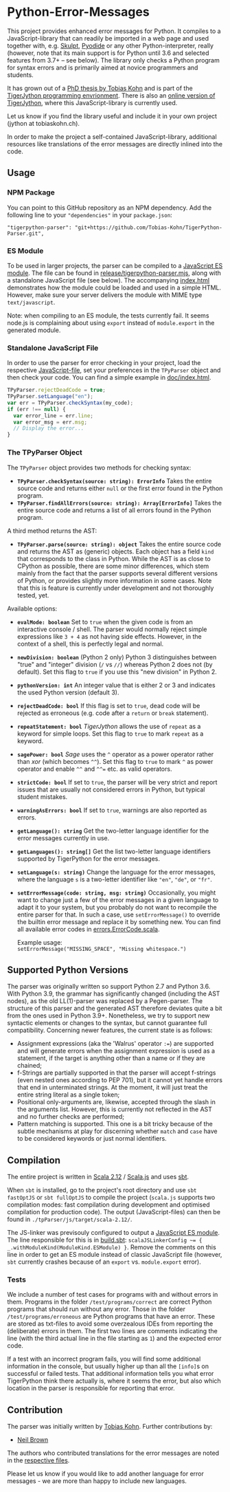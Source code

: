 # Python-Error-Messages

This project provides enhanced error messages for Python.  It compiles to a JavaScript-library that can readily be
imported in a web page and used together with, e.g. [Skulpt](http://skulpt.org/), 
[Pyodide](https://pyodide.org/en/stable/) or any other Python-interpreter, really (however, note that its main
support is for Python until 3.6 and selected features from 3.7+ – see below).  The library only checks a Python program 
for syntax errors and is primarily aimed at novice programmers and students.

It has grown out of a [PhD thesis by Tobias Kohn](https://tobiaskohn.ch/index.php/research/research-tigerjython/) and 
is part of the [TigerJython programming envrionment](http://jython.tobiaskohn.ch/).  There is also an 
[online version of TigerJython](https://webtigerjython.ethz.ch/), where this JavaScript-library is currently used.

Let us know if you find the library useful and include it in your own project (jython at tobiaskohn.ch).

In order to make the project a self-contained JavaScript-library, additional resources like translations of the error
messages are directly inlined into the code.


## Usage

### NPM Package

You can point to this GitHub repository as an NPM dependency.  Add the following line to your `"dependencies"` in your `package.json`:

    "tigerpython-parser": "git+https://github.com/Tobias-Kohn/TigerPython-Parser.git",

### ES Module

To be used in larger projects, the parser can be compiled to a 
[JavaScript ES module](https://developer.mozilla.org/en-US/docs/Web/JavaScript/Guide/Modules).
The file can be found in [release/tigerpython-parser.mjs](release/tigerpython-parser.mjs), along with a standalone
JavaScript file (see below).  The accompanying [index.html](release/index.html) demonstrates how the module could
be loaded and used in a simple HTML.  However, make sure your server delivers the module with MIME type
`text/javascript`.

Note: when compiling to an ES module, the tests currently fail.  It seems node.js is complaining about using `export`
instead of `module.export` in the generated module.


### Standalone JavaScript File

In order to use the parser for error checking in your project, load the respective 
[JavaScript-file](release/tigerpython-parser.js), set your preferences in the `TPyParser` object and then check your
code.  You can find a simple example in [doc/index.html](doc/index.html).
```JavaScript
TPyParser.rejectDeadCode = true;
TPyParser.setLanguage("en");
var err = TPyParser.checkSyntax(my_code);
if (err !== null) {
  var error_line = err.line;
  var error_msg = err.msg;
  // Display the error...
}
```


### The TPyParser Object

The `TPyParser` object provides two methods for checking syntax:
- **`TPyParser.checkSyntax(source: string): ErrorInfo`**  Takes the entire source code and returns either `null` or the
  first error found in the Python program.
- **`TPyParser.findAllErrors(source: string): Array[ErrorInfo]`**  Takes the entire source code and returns a list of 
  all errors found in the Python program.
  
A third method returns the AST:
- **`TPyParser.parse(source: string): object`**  Takes the entire source code and returns the AST as (generic) objects.
  Each object has a field `kind` that corresponds to the class in Python.  While the AST is as close to CPython as 
  possible, there are some minor differences, which stem mainly from the fact that the parser supports several different
  versions of Python, or provides slightly more information in some cases.
  Note that this is feature is currently under development and not thoroughly tested, yet.

Available options:
- **`evalMode: boolean`**  Set to `true` when the given code is from an interactive console / shell.  The parser would 
  normally reject simple expressions like `3 + 4` as not having side effects.  However, in the context of a shell, this
  is perfectly legal and normal.
- **`newDivision: boolean`**  (Python 2 only) Python 3 distinguishes between "true" and "integer" division 
  (`/` vs `//`) whereas Python 2 does not (by default).  Set this flag to `true` if you use this "new division" in
  Python 2.
- **`pythonVersion: int`**  An integer value that is either 2 or 3 and indicates the used Python version (default 3).
- **`rejectDeadCode: bool`**  If this flag is set to `true`, dead code will be rejected as erroneous (e.g. code after
  a `return` or `break` statement).
- **`repeatStatement: bool`**  _TigerJython_ allows the use of `repeat` as a keyword for simple loops.  Set this flag
  to `true` to mark `repeat` as a keyword.
- **`sagePower: bool`**  _Sage_ uses the `^` operator as a power operator rather than _xor_ (which becomes `^^`).  Set
  this flag to `true` to mark `^` as power operator and enable `^^` and `^^=` etc. as valid operators.
- **`strictCode: bool`**  If set to `true`, the parser will be very strict and report issues that are usually not
  considered errors in Python, but typical student mistakes.
- **`warningAsErrors: bool`**  If set to `true`, warnings are also reported as errors.
- **`getLanguage(): string`**  Get the two-letter language identifier for the error messages currently in use.
- **`getLanguages(): string[]`**  Get the list two-letter language identifiers supported by TigerPython for the error messages.
- **`setLanguage(s: string)`**  Change the language for the error messages, where the language `s` is a two-letter
  identifier like `"en"`, `"de"`, or `"fr"`.
- **`setErrorMessage(code: string, msg: string)`**  Occasionally, you might want to change just a few of the error
  messages in a given language to adapt it to your system, but you probably do not want to recompile the entire parser
  for that.  In such a case, use `setErrorMessage()` to override the builtin error message and replace it by something
  new.  You can find all available error codes in 
  [errors.ErrorCode.scala](tpParser/shared/src/main/scala/tigerpython/parser/errors/ErrorCode.scala).
  
  Example usage:  
  `setErrorMessage("MISSING_SPACE", "Missing whitespace.")`


## Supported Python Versions

The parser was originally written so support Python 2.7 and Python 3.6.  With Python 3.9, the grammar has significantly
changed (including the AST nodes), as the old LL(1)-parser was replaced by a Pegen-parser.  The structure of this 
parser and the generated AST therefore deviates quite a bit from the ones used in Python 3.9+.  Nonetheless, we try to
support new syntactic elements or changes to the syntax, but cannot guarantee full compatibility.  Concerning newer
features, the current state is as follows:

- Assignment expressions (aka the 'Walrus' operator `:=`) are supported and will generate errors when the assignment
  expression is used as a statement, if the target is anything other than a name or if they are chained;
- f-Strings are partially supported in that the parser will accept f-strings (even nested ones according to PEP 701), 
  but it cannot yet handle errors that end in unterminated strings.  At the moment, it will just treat the entire
  string literal as a single token;
- Positional only-arguments are, likewise, accepted through the slash in the arguments list.  However, this is currently
  not reflected in the AST and no further checks are performed;
- Pattern matching is supported.  This one is a bit tricky because of the subtle mechanisms at play for discerning 
  whether `match` and `case` have to be considered keywords or just normal identifiers.


## Compilation

The entire project is written in [Scala 2.12](https://scala-lang.org/) / [Scala.js](http://www.scala-js.org/) and uses
[sbt](https://www.scala-sbt.org/).

When `sbt` is installed, go to the project's root directory and use `sbt fastOptJS` or `sbt fullOptJS` to compile the
project (`scala.js` supports two compilation modes: fast compilation during development and optimised compilation for
production code).  The output (JavaScript-files) can then be found in `./tpParser/js/target/scala-2.12/`.

The JS-linker was previsouly configured to output a
[JavaScript ES module](https://developer.mozilla.org/en-US/docs/Web/JavaScript/Guide/Modules).  The line responsible
for this is in [build.sbt](build.sbt): `scalaJSLinkerConfig ~= { _.withModuleKind(ModuleKind.ESModule) }`.  Remove
the comments on this line in order to get an ES module instead of classic JavaScript file (however, `sbt` currently 
crashes because of an `export` vs. `module.export` error). 


### Tests

We include a number of test cases for programs with and without errors in them.  Programs in the folder
`/test/programs/correct` are correct Python programs that should run without any error.  Those in the folder
`/test/programs/erroneous` are Python programs that have an error.  These are stored as txt-files to avoid some
overzealous IDEs from reporting the (deliberate) errors in them.  The first two lines are comments indicating the
line (with the third actual line in the file starting as `1`) and the expected error code.

If a test with an incorrect program fails, you will find some additional information in the console, but usually
higher up than all the `[info]`s on successful or failed tests.  That additional information tells you what error
TigerPython think there actually is, where it seems the error, but also which location in the parser is responsible
for reporting that error.


## Contribution

The parser was initially written by [Tobias Kohn](https://tobiaskohn.ch/).  Further contributions by:
- [Neil Brown](https://www.twistedsquare.com/)

The authors who contributed translations for the error messages are noted in the [respective files](tpParser/shared/src/main/scala/tigerpython/parser/errormessages).

Please let us know if you would like to add another language for error messages - we are more than happy to include 
new languages.

